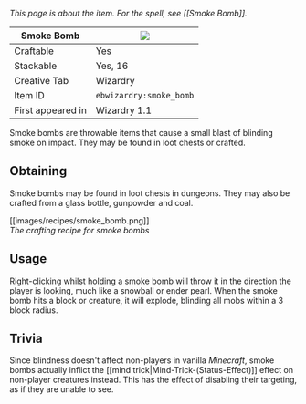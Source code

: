 _This page is about the item. For the spell, see [[Smoke Bomb]]._

| Smoke Bomb |![](https://github.com/Electroblob77/Wizardry/blob/1.12.2/src/main/resources/assets/ebwizardry/textures/items/smoke_bomb.png)|
|---|---|
| Craftable | Yes |
| Stackable | Yes, 16 |
| Creative Tab | Wizardry |
| Item ID | `ebwizardry:smoke_bomb` |
| First appeared in | Wizardry 1.1 |

Smoke bombs are throwable items that cause a small blast of blinding smoke on impact. They may be found in loot chests or crafted.

## Obtaining
Smoke bombs may be found in loot chests in dungeons. They may also be crafted from a glass bottle, gunpowder and coal.

[[images/recipes/smoke_bomb.png]]  
_The crafting recipe for smoke bombs_

## Usage
Right-clicking whilst holding a smoke bomb will throw it in the direction the player is looking, much like a snowball or ender pearl. When the smoke bomb hits a block or creature, it will explode, blinding all mobs within a 3 block radius.

## Trivia
Since blindness doesn't affect non-players in vanilla _Minecraft_, smoke bombs actually inflict the [[mind trick|Mind-Trick-(Status-Effect)]] effect on non-player creatures instead. This has the effect of disabling their targeting, as if they are unable to see.